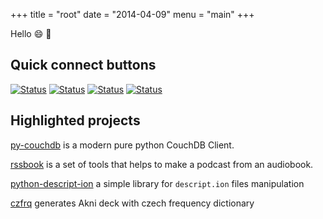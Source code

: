 +++
title = "root"
date = "2014-04-09"
menu = "main"
+++

Hello :smile: :wave:

## **Quick connect buttons**

[![Status](https://badgen.net/badge/icon/telegram?icon=telegram&label)](https://t.me/histrio)
[![Status](https://badgen.net/badge/icon/email?label)](mailto:rinat.sabitov@gmail.com)
[![Status](https://badgen.net/keybase/pgp/lukechilds)](https://keybase.io/histrio)
[![Status](https://badgen.net/badge/icon/discord?icon=discord&label)](https://discordapp.com/users/334224768645595137)

## **Highlighted projects**

[py-couchdb](https://github.com/histrio/py-couchdb) is a modern pure python CouchDB Client.

[rssbook](https://github.com/histrio/rssbook) is a set of tools that helps to make a podcast from an audiobook.

[python-descript-ion](https://github.com/histrio/python-descript-ion) a simple library for `descript.ion` files manipulation

[czfrq](https://github.com/histrio/czfrq) generates Akni deck with czech frequency dictionary